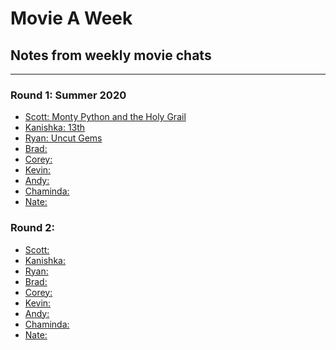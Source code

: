 # Movie A Week
## Notes from weekly movie chats
---

### Round 1: Summer 2020
* [Scott: Monty Python and the Holy Grail](./01-round/html/monty-python-holy-grail.html)
* [Kanishka: 13th](./02-round/html/13th.html)
* [Ryan: Uncut Gems](./03-round/html/uncut-gems.html)
* [Brad: ]()
* [Corey: ]()
* [Kevin: ]()
* [Andy: ]()
* [Chaminda: ]()
* [Nate: ]()

### Round 2: 
* [Scott: ]()
* [Kanishka: ]()
* [Ryan: ]()
* [Brad: ]()
* [Corey: ]()
* [Kevin: ]()
* [Andy: ]()
* [Chaminda: ]()
* [Nate: ]()

